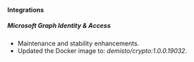 
#### Integrations
##### Microsoft Graph Identity & Access
- Maintenance and stability enhancements.
- Updated the Docker image to: *demisto/crypto:1.0.0.19032*.
